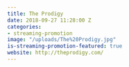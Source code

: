```yaml
---
title: The Prodigy
date: 2018-09-27 11:28:00 Z
categories:
- streaming-promotion
image: "/uploads/The%20Prodigy.jpg"
is-streaming-promotion-featured: true
website: http://theprodigy.com/
---
```


